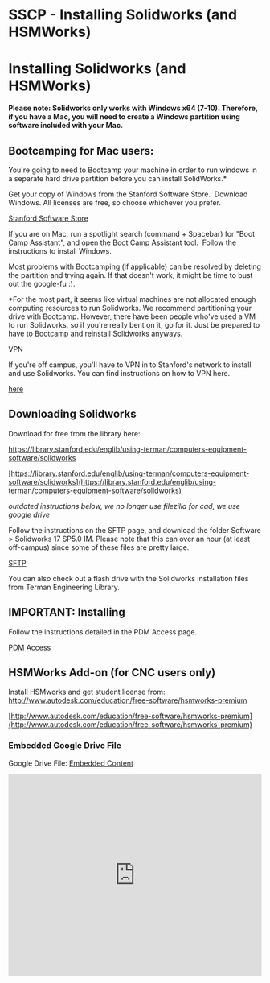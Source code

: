 # SSCP - Installing Solidworks (and HSMWorks)

# Installing Solidworks (and HSMWorks)

**Please note: Solidworks only works with Windows x64 (7-10). Therefore, if you have a Mac, you will need to create a Windows partition using software included with your Mac.**

## Bootcamping for Mac users:

[](#h.al7l3073o5fp)

You're going to need to Bootcamp your machine in order to run windows in a separate hard drive partition before you can install SolidWorks.*

Get your copy of Windows from the Stanford Software Store.  Download Windows. All licenses are free, so choose whichever you prefer.

[Stanford Software Store](https://stanford.onthehub.com/WebStore/Welcome.aspx)

If you are on Mac, run a spotlight search (command + Spacebar) for "Boot Camp Assistant", and open the Boot Camp Assistant tool.  Follow the instructions to install Windows.

Most problems with Bootcamping (if applicable) can be resolved by deleting the partition and trying again. If that doesn't work, it might be time to bust out the google-fu :).

*For the most part, it seems like virtual machines are not allocated enough computing resources to run Solidworks. We recommend partitioning your drive with Bootcamp. However, there have been people who've used a VM to run Solidworks, so if you're really bent on it, go for it. Just be prepared to have to Bootcamp and reinstall Solidworks anyways.

VPN

If you're off campus, you'll have to VPN in to Stanford's network to install and use Solidworks. You can find instructions on how to VPN here.

[here](https://uit.stanford.edu/service/vpn/win_anyconnect)

## Downloading Solidworks

[](#h.ploui64us2bh)

Download for free from the library here:

https://library.stanford.edu/englib/using-terman/computers-equipment-software/solidworks

[https://library.stanford.edu/englib/using-terman/computers-equipment-software/solidworks](https://library.stanford.edu/englib/using-terman/computers-equipment-software/solidworks)

*outdated instructions below, we no longer use filezilla for cad, we use google drive*

Follow the instructions on the SFTP page, and download the folder Software > Solidworks 17 SP5.0 IM. Please note that this can over an hour (at least off-campus) since some of these files are pretty large.

[SFTP](/stanford.edu/testduplicationsscp/home/new-member-orientation/sftp-access)

You can also check out a flash drive with the Solidworks installation files from Terman Engineering Library.

## IMPORTANT: Installing

[](#h.ipqx7tvhb8td)

Follow the instructions detailed in the PDM Access page.

[PDM Access](/stanford.edu/testduplicationsscp/home/new-member-orientation/pdm-access)

## HSMWorks Add-on (for CNC users only)

[](#h.lzxdhsux8iy4)

Install HSMworks and get student license from: http://www.autodesk.com/education/free-software/hsmworks-premium

[http://www.autodesk.com/education/free-software/hsmworks-premium](http://www.autodesk.com/education/free-software/hsmworks-premium)

[](https://drive.google.com/folderview?id=1PM6CuATghpKVyZOwJDxqyLDS-5WJQ4Wb)

### Embedded Google Drive File

Google Drive File: [Embedded Content](https://drive.google.com/embeddedfolderview?id=1PM6CuATghpKVyZOwJDxqyLDS-5WJQ4Wb#list)

<iframe width="100%" height="400" src="https://drive.google.com/embeddedfolderview?id=1PM6CuATghpKVyZOwJDxqyLDS-5WJQ4Wb#list" frameborder="0"></iframe>

